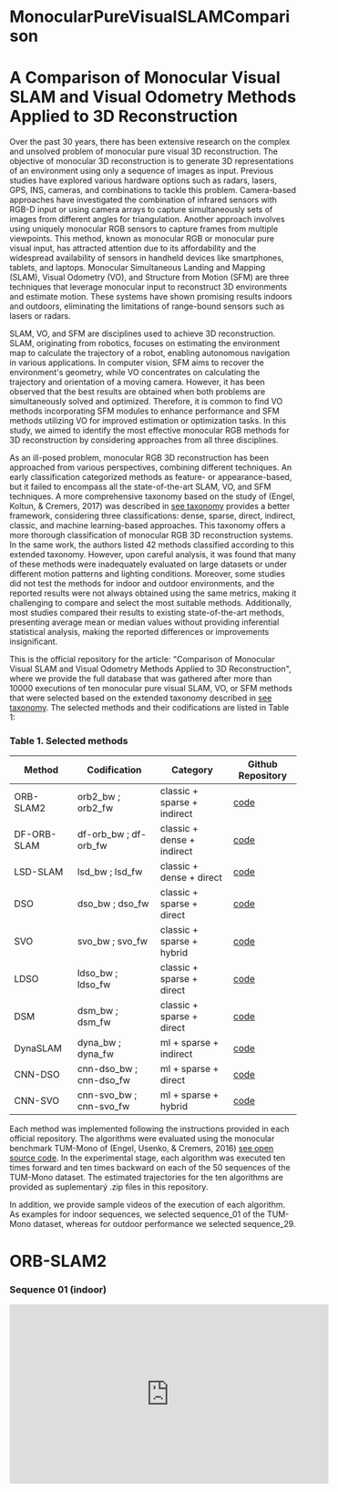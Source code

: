 # MonocularPureVisualSLAMComparison
# A Comparison of Monocular Visual SLAM and Visual Odometry Methods Applied to 3D Reconstruction
Over the past 30 years, there has been extensive research on the complex and unsolved problem of monocular pure visual 3D reconstruction. The objective of monocular 3D reconstruction is to generate 3D representations of an environment using only a sequence of images as input. Previous studies have explored various hardware options such as radars, lasers, GPS, INS, cameras, and combinations to tackle this problem. Camera-based approaches have investigated the combination of infrared sensors with RGB-D input or using camera arrays to capture simultaneously sets of images from different angles for triangulation. Another approach involves using uniquely monocular RGB sensors to capture frames from multiple viewpoints. This method, known as monocular RGB or monocular pure visual input, has attracted attention due to its affordability and the widespread availability of sensors in handheld devices like smartphones, tablets, and laptops. Monocular Simultaneous Landing and Mapping (SLAM), Visual Odometry (VO), and Structure from Motion (SFM) are three techniques that leverage monocular input to reconstruct 3D environments and estimate motion. These systems have shown promising results indoors and outdoors, eliminating the limitations of range-bound sensors such as lasers or radars.

SLAM, VO, and SFM are disciplines used to achieve 3D reconstruction. SLAM, originating from robotics, focuses on estimating the environment map to calculate the trajectory of a robot, enabling autonomous navigation in various applications. In computer vision, SFM aims to recover the environment's geometry, while VO concentrates on calculating the trajectory and orientation of a moving camera. However, it has been observed that the best results are obtained when both problems are simultaneously solved and optimized. Therefore, it is common to find VO methods incorporating SFM modules to enhance performance and SFM methods utilizing VO for improved estimation or optimization tasks. In this study, we aimed to identify the most effective monocular RGB methods for 3D reconstruction by considering approaches from all three disciplines.

As an ill-posed problem, monocular RGB 3D reconstruction has been approached from various perspectives, combining different techniques. An early classification categorized methods as feature- or appearance-based, but it failed to encompass all the state-of-the-art SLAM, VO, and SFM techniques. A more comprehensive taxonomy based on the study of (Engel, Koltun, & Cremers, 2017) was described in [see taxonomy](https://github.com/erickherreraresearch/TaxonomyPureVisualMonocularSLAM) provides a better framework, considering three classifications: dense, sparse, direct, indirect, classic, and machine learning-based approaches. This taxonomy offers a more thorough classification of monocular RGB 3D reconstruction systems. In the same work, the authors listed 42 methods classified according to this extended taxonomy. However, upon careful analysis, it was found that many of these methods were inadequately evaluated on large datasets or under different motion patterns and lighting conditions. Moreover, some studies did not test the methods for indoor and outdoor environments, and the reported results were not always obtained using the same metrics, making it challenging to compare and select the most suitable methods. Additionally, most studies compared their results to existing state-of-the-art methods, presenting average mean or median values without providing inferential statistical analysis, making the reported differences or improvements insignificant.

This is the official repository for the article: "Comparison of Monocular Visual SLAM and Visual Odometry Methods Applied to 3D Reconstruction", where we provide the full database that was gathered after more than 10000 executions of ten monocular pure visual SLAM, VO, or SFM methods that were selected based on the extended taxonomy described in [see taxonomy](https://github.com/erickherreraresearch/TaxonomyPureVisualMonocularSLAM). The selected methods and their codifications are listed in Table 1:
### Table 1. Selected methods
| Method | Codification | Category | Github Repository |
| --- | --- | --- | --- |
| ORB-SLAM2 | orb2_bw ; orb2_fw | classic + sparse + indirect | [code](https://github.com/raulmur/ORB_SLAM2) |
| DF-ORB-SLAM | df-orb_bw ; df-orb_fw | classic + dense + indirect | [code](https://github.com/834810269/DF-ORB-SLAM) |
| LSD-SLAM | lsd_bw ; lsd_fw | classic + dense + direct | [code](https://github.com/tum-vision/lsd_slam) |
| DSO | dso_bw ; dso_fw | classic + sparse + direct | [code](https://github.com/JakobEngel/dso) |
| SVO | svo_bw ; svo_fw | classic + sparse + hybrid | [code](https://github.com/uzh-rpg/rpg_svo) |
| LDSO | ldso_bw ; ldso_fw | classic + sparse + direct | [code](https://github.com/tum-vision/LDSO) |
| DSM | dsm_bw ; dsm_fw | classic + sparse + direct | [code](https://github.com/jzubizarreta/dsm) |
| DynaSLAM | dyna_bw ; dyna_fw | ml + sparse + indirect | [code](https://github.com/BertaBescos/DynaSLAM) |
| CNN-DSO | cnn-dso_bw ; cnn-dso_fw | ml + sparse + direct | [code](https://github.com/muskie82/CNN-DSO) |
| CNN-SVO | cnn-svo_bw ; cnn-svo_fw | ml + sparse + hybrid | [code](https://github.com/yan99033/CNN-SVO) |

Each method was implemented following the instructions provided in each official repository. The algorithms were evaluated using the monocular benchmark TUM-Mono of (Engel, Usenko, & Cremers, 2016) [see open source code](https://cvg.cit.tum.de/data/datasets/mono-dataset). In the experimental stage, each algorithm was executed ten times forward and ten times backward on each of the 50 sequences of the TUM-Mono dataset. The estimated trajectories for the ten algorithms are provided as suplementarý .zip files in this repository.

In addition, we provide sample videos of the execution of each algorithm. As examples for indoor sequences, we selected sequence_01 of the TUM-Mono dataset, whereas for outdoor performance we selected sequence_29.

# ORB-SLAM2
### Sequence 01 (indoor)
<iframe width="560" height="315" src="https://www.youtube.com/embed/MFlmBsxEDKE" title="YouTube video player" frameborder="0" allow="accelerometer; autoplay; clipboard-write; encrypted-media; gyroscope; picture-in-picture; web-share" allowfullscreen></iframe>
